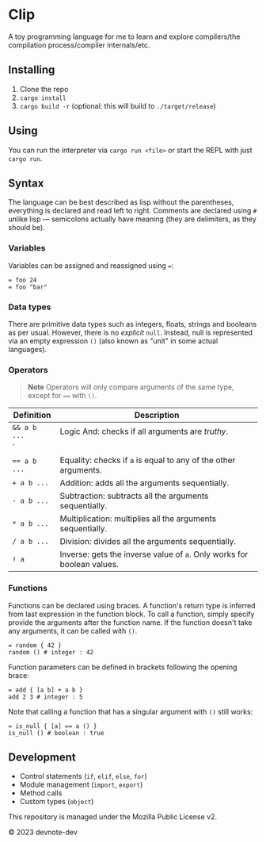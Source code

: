 # Clip

A toy programming language for me to learn and explore compilers/the compilation process/compiler internals/etc.

## Installing

1. Clone the repo
2. `cargo install`
3. `cargo build -r` (optional: this will build to `./target/release`)

## Using

You can run the interpreter via `cargo run <file>` or start the REPL with just `cargo run`.

## Syntax

The language can be best described as lisp without the parentheses, everything is declared and read left to right. Comments are declared using `#` unlike lisp — semicolons actually have meaning (they are delimiters, as they should be).

### Variables

Variables can be assigned and reassigned using `=`:

```
= foo 24
= foo "bar"
```

### Data types

There are primitive data types such as integers, floats, strings and booleans as per usual. However, there is no _explicit_ `null`. Instead, null is represented via an empty expression `()` (also known as "unit" in some actual languages).

### Operators

> **Note**
> Operators will only compare arguments of the same type, except for `==` with `()`.

| Definition   | Description                                                            |
| ------------ | ---------------------------------------------------------------------- |
| `&& a b ...` | Logic And: checks if all arguments are _truthy_.                       |
| `|| a b ...` | Logic Or: checks if at least one argument is _truthy_.                 |
| `== a b ...` | Equality: checks if `a` is equal to any of the other arguments.        |
| `+ a b ...`  | Addition: adds all the arguments sequentially.                         |
| `- a b ...`  | Subtraction: subtracts all the arguments sequentially.                 |
| `* a b ...`  | Multiplication: multiplies all the arguments sequentially.             |
| `/ a b ...`  | Division: divides all the arguments sequentially.                      |
| `! a`        | Inverse: gets the inverse value of `a`. Only works for boolean values. |

### Functions

Functions can be declared using braces. A function's return type is inferred from last expression in the function block. To call a function, simply specify provide the arguments after the function name. If the function doesn't take any arguments, it can be called with `()`.

```
= random { 42 }
random () # integer : 42
```

Function parameters can be defined in brackets following the opening brace:

```
= add { [a b] + a b }
add 2 3 # integer : 5
```

Note that calling a function that has a singular argument with `()` still works:

```
= is_null { [a] == a () }
is_null () # boolean : true
```

<!--
## Control Flow

Control flow in the form of `if` and `else` statements is possible (`elif` coming soon). Here's fibonacci (it actually works):

```
= fib { [n]
    if || (== n 0) (== n 1) {
        1;
    } else {
        + fib (- n 2) (- n 1);
    }
}

fib 12 # integer : 233
```
-->

## Development

- Control statements (`if`, `elif`, `else`, `for`)
- Module management (`import`, `export`)
- Method calls
- Custom types (`object`)

This repository is managed under the Mozilla Public License v2.

© 2023 devnote-dev
